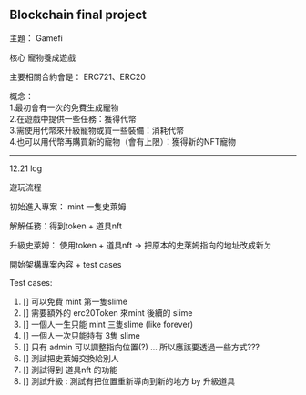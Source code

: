 ## Blockchain final project

主題： Gamefi  

核心 寵物養成遊戲  

主要相關合約會是： ERC721、ERC20

概念：  
1.最初會有一次的免費生成寵物   
2.在遊戲中提供一些任務：獲得代幣  
3.需使用代幣來升級寵物或買一些裝備：消耗代幣  
4.也可以用代幣再購買新的寵物（會有上限）：獲得新的NFT寵物  

---

12.21 log  

遊玩流程

初始進入專案： mint 一隻史萊姆  

解解任務：得到token + 道具nft

升級史萊姆： 使用token + 道具nft -> 把原本的史萊姆指向的地址改成新ㄉ

開始架構專案內容 + test cases 

Test cases:  

1. [] 可以免費 mint 第一隻slime  
2. [] 需要額外的 erc20Token 來mint 後續的 slime 
3. [] 一個人一生只能 mint 三隻slime (like forever)
4. [] 一個人一次只能持有 3隻 slime 
5. [] 只有 admin 可以調整指向位置(?) ... 所以應該要透過一些方式???
6. [] 測試把史萊姆交換給別人
7. [] 測試得到 道具nft 的功能
8. [] 測試升級 : 測試有把位置重新導向到新的地方 by 升級道具


